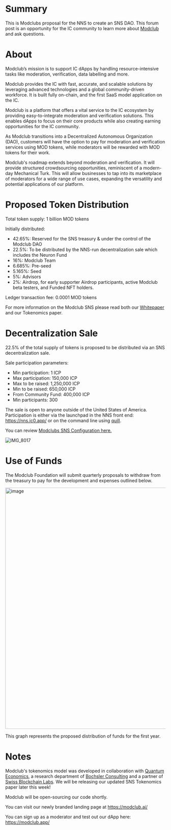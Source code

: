 # Summary

This is Modclubs proposal for the NNS to create an SNS DAO. This forum post is an opportunity for the IC community to learn more about [Modclub](https://modclub.ai) and ask questions.

# About
Modclub’s mission is to support IC dApps by handling resource-intensive tasks like moderation, verification, data labelling and more. 

Modclub provides the IC with fast, accurate, and scalable solutions by leveraging advanced technologies and a global community-driven workforce. It is built fully on-chain, and the first SaaS model application on the IC.

Modclub is a platform that offers a vital service to the IC ecosystem by providing easy-to-integrate moderation and verification solutions. This enables dApps to focus on their core products while also creating earning opportunities for the IC community.

As Modclub transitions into a Decentralized Autonomous Organization (DAO), customers will have the option to pay for moderation and verification services using MOD tokens, while moderators will be rewarded with MOD tokens for their work.

Modclub's roadmap extends beyond moderation and verification. It will provide structured crowdsourcing opportunities, reminiscent of a modern-day Mechanical Turk. This will allow businesses to tap into its marketplace of moderators for a wide range of use cases, expanding the versatility and potential applications of our platform.


# Proposed Token Distribution

Total token supply: 1 billion MOD tokens

Initially distributed:

- 42.65%: Reserved for the SNS treasury & under the control of the Modclub DAO
- 22.5%: To be distributed by the NNS-run decentralization sale which includes the Neuron Fund
- 16%: Modclub Team
- 6.685%: Pre-seed 
- 5.165%: Seed
- 5%: Advisors
- 2%: Airdrop, for early supporter Airdrop participants, active Modclub beta testers, and Funded NFT holders. 

Ledger transaction fee: 0.0001 MOD tokens

For more information on the Modclub SNS please read both our [Whitepaper](https://docsend.com/view/hdj9zkhnnbd3n2sy) and our Tokenomics paper.

# Decentralization Sale

22.5% of the total supply of tokens is proposed to be distributed via an SNS decentralization sale. 

Sale participation parameters:

- Min participation: 1 ICP
- Max participation: 150,000 ICP
- Max to be raised: 1,250,000 ICP
- Min to be raised: 650,000 ICP
- From Community Fund: 400,000 ICP
- Min participants: 300

The sale is open to anyone outside of the United States of America. Participation is either via the launchpad in the NNS front end: https://nns.ic0.app/ or on the command line using [quill](https://wiki.internetcomputer.org/wiki/How-To:_Participate_in_the_SNS_decentralization_sale_via_quill).

You can review [Modclubs SNS Configuration here.](https://docs.google.com/spreadsheets/d/175y0SuA6zDnGq4yFhl0AcHQr0-jVh11xjRsVIhDc8zc/edit?usp=sharing)

![IMG_8017](https://github.com/modclub-app/modclub/assets/106404058/f9a2e57f-8a32-4f18-a2a7-e39a859f7332)


# Use of Funds

The Modclub Foundation will submit quarterly proposals to withdraw from the treasury to pay for the development and expenses outlined below. 

<img width="756" alt="image" src="https://github.com/modclub-app/modclub/assets/106404058/a4a28b11-de9d-448f-86f3-79d8b720c27b">

This graph represents the proposed distribution of funds for the first year.

# Notes

Modclub's tokenomics model was developed in collaboration with [Quantum Economics](https://e6p3u-6yaaa-aaaah-abkfq-cai.ic0.app/), a research department of [Bochsler Consulting](https://www.bochslerfinance.com/) and a partner of [Swiss Blockchain Labs](https://swissblockchainlabs.org/). We will be releasing our updated SNS Tokenomics paper later this week!

Modclub will be open-sourcing our code shortly. 

You can visit our newly branded landing page at https://modclub.ai/ 

You can sign up as a moderator and test out our dApp here: https://modclub.app/
